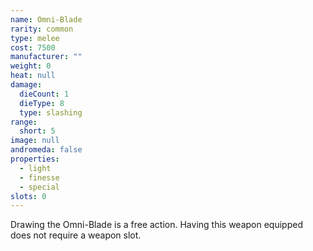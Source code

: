 ```yaml
---
name: Omni-Blade
rarity: common
type: melee
cost: 7500
manufacturer: ""
weight: 0
heat: null
damage:
  dieCount: 1
  dieType: 8
  type: slashing
range:
  short: 5
image: null
andromeda: false
properties:
  - light
  - finesse
  - special
slots: 0
---
```

Drawing the Omni-Blade is a free action. Having this weapon equipped does not require a weapon 
slot.